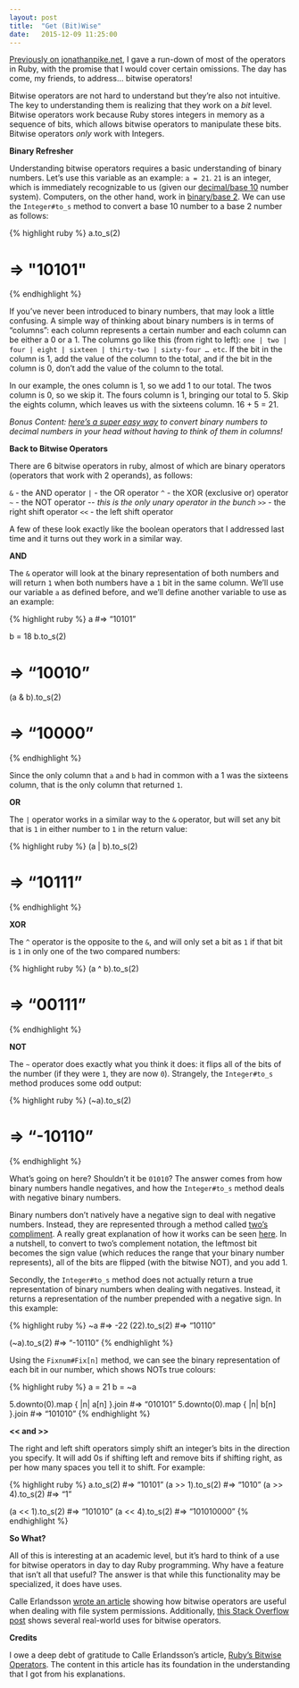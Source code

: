 ```yaml
---
layout: post
title:  "Get (Bit)Wise"
date:   2015-12-09 11:25:00
---
```


[Previously on jonathanpike.net](http://jonathanpike.net/2015/11/24/Smooth-Ruby-Operators.html), I gave a run-down of most of the operators in Ruby, with the promise that I would cover certain omissions.  The day has come, my friends, to address… bitwise operators!  

Bitwise operators are not hard to understand but they’re also not intuitive.  The key to understanding them is realizing that they work on a _bit_ level.  Bitwise operators work because Ruby stores integers in memory as a sequence of bits, which allows bitwise operators to manipulate these bits.  Bitwise operators _only_ work with Integers. 

**Binary Refresher**

Understanding bitwise operators requires a basic understanding of binary numbers.  Let’s use this variable as an example: `a = 21`.  `21` is an integer, which is immediately recognizable to us (given our [decimal/base 10](https://en.wikipedia.org/wiki/Decimal) number system).  Computers, on the other hand, work in [binary/base 2](https://en.wikipedia.org/wiki/Binary_number).  We can use the `Integer#to_s` method to convert a base 10 number to a base 2 number as follows: 

{% highlight ruby %}
a.to_s(2)
# => "10101"
{% endhighlight %}

If you’ve never been introduced to binary numbers, that may look a little confusing.  A simple way of thinking about binary numbers is in terms of “columns”: each column represents a certain number and each column can be either a 0 or a 1.  The columns go like this (from right to left): `one | two | four | eight | sixteen | thirty-two | sixty-four … etc`.  If the bit in the column is 1, add the value of the column to the total, and if the bit in the column is 0, don’t add the value of the column to the total. 

In our example, the ones column is 1, so we add 1 to our total.  The twos column is 0, so we skip it.  The fours column is 1, bringing our total to 5.  Skip the eights column, which leaves us with the sixteens column. 16 + 5 = 21. 

_Bonus Content:  [here’s a super easy way](http://www.zenoli.net/2007/03/quickly-convert-binary-to-decimal-in-your-head/) to convert binary numbers to decimal numbers in your head without having to think of them in columns!_

**Back to Bitwise Operators**

There are 6 bitwise operators in ruby, almost of which are binary operators (operators that work with 2 operands), as follows: 

`&` - the AND operator
`|` - the OR operator
`^` - the XOR (exclusive or) operator
`~` - the NOT operator -- _this is the only unary operator in the bunch_
`>>` - the right shift operator
`<<` - the left shift operator

A few of these look exactly like the boolean operators that I addressed last time and it turns out they work in a similar way.

**AND**

The `&` operator will look at the binary representation of both numbers and will return `1` when both numbers have a `1` bit in the same column.  We’ll use our variable `a` as defined before, and we’ll define another variable to use as an example: 

{% highlight ruby %}
a #=> “10101”

b = 18
b.to_s(2)
# => “10010”

(a & b).to_s(2) 
# => “10000”
{% endhighlight %}

Since the only column that `a` and `b` had in common with a 1 was the sixteens column, that is the only column that returned `1`. 

**OR**

The `|` operator works in a similar way to the `&` operator, but will set any bit that is `1` in either number to `1` in the return value: 

{% highlight ruby %}
(a | b).to_s(2)
# => “10111”
{% endhighlight %}

**XOR**

The `^` operator is the opposite to the `&`, and will only set a bit as `1` if that bit is `1` in only one of the two compared numbers: 

{% highlight ruby %}
(a ^ b).to_s(2)
# => “00111”
{% endhighlight %}

**NOT**

The `~` operator does exactly what you think it does: it  flips all of the bits of the number (if they were `1`, they are now `0`).  Strangely, the `Integer#to_s` method produces some odd output: 

{% highlight ruby %}
(~a).to_s(2)
# => “-10110”
{% endhighlight %}
  
What’s going on here?  Shouldn’t it be `01010`? The answer comes from how binary numbers handle negatives, and how the `Integer#to_s` method deals with negative binary numbers. 

Binary numbers don’t natively have a negative sign to deal with negative numbers.  Instead, they are represented through a method called [two’s compliment](https://en.wikipedia.org/wiki/Two%27s_complement).  A really great explanation of how it works can be seen [here](https://www.youtube.com/watch?v=ZLA0Ahymiv8).  In a nutshell, to convert to two’s complement notation, the leftmost bit becomes the sign value (which reduces the range that your binary number represents), all of the bits are flipped (with the bitwise NOT), and you add 1.  

Secondly, the `Integer#to_s` method does not actually return a true representation of binary numbers when dealing with negatives.  Instead, it returns a representation of the number prepended with a negative sign.  In this example: 

{% highlight ruby %}
~a #=> -22
(22).to_s(2) #=> “10110”

(~a).to_s(2) #=> “-10110”
{% endhighlight %}

Using the `Fixnum#Fix[n]` method, we can see the binary representation of each bit in our number, which shows NOTs true colours: 

{% highlight ruby %}
a = 21
b = ~a

5.downto(0).map { |n| a[n] }.join #=> “010101”
5.downto(0).map { |n| b[n] }.join #=> “101010”
{% endhighlight %}

**<< and >>**

The right and left shift operators simply shift an integer’s bits in the direction you specify.  It will add 0s if shifting left and remove bits if shifting right, as per how many spaces you tell it to shift.  For example: 

{% highlight ruby %}
a.to_s(2) #=> “10101”
(a >> 1).to_s(2) #=> “1010”
(a >> 4).to_s(2) #=> “1”

(a << 1).to_s(2) #=> “101010”
(a << 4).to_s(2) #=> “101010000”
{% endhighlight %}

**So What?**

All of this is interesting at an academic level, but it’s hard to think of a use for bitwise operators in day to day Ruby programming.  Why have a feature that isn’t all that useful?  The answer is that while this functionality may be specialized, it does have uses.  

Calle Erlandsson [wrote an article](http://www.calleerlandsson.com/2015/02/16/flags-bitmasks-and-unix-file-system-permissions-in-ruby/) showing how bitwise operators are useful when dealing with file system permissions.  Additionally, [this Stack Overflow post](http://stackoverflow.com/questions/2096916/real-world-use-cases-of-bitwise-operators) shows several real-world uses for bitwise operators. 

**Credits**

I owe a deep debt of gratitude to Calle Erlandsson’s article, [Ruby’s Bitwise Operators](http://www.calleerlandsson.com/2014/02/06/rubys-bitwise-operators/).  The content in this article has its foundation in the understanding that I got from his explanations.  
